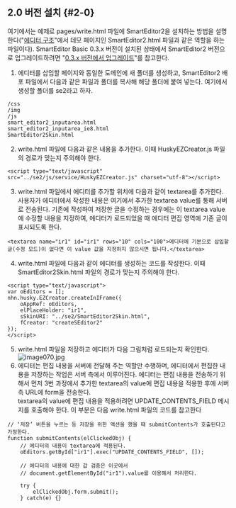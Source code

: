 ## 2.0 버전 설치 {#2-0}

여기에서는 예제로 pages/write.html 파일에 SmartEditor2을 설치하는 방법을 설명한다(&quot;[에디터 구조](structure.md)&quot;에서 데모 페이지인 SmartEditor2.html 파일과 같은 역할을 하는 파일이다). SmartEditor Basic 0.3.x 버전이 설치된 상태에서 SmartEditor2 버전으로 업그레이드하려면 &quot;[0.3.x 버전에서 업그레이드](upgrade.md)&quot;를 참고한다.

1. 에디터를 삽입할 페이지와 동일한 도메인에 새 폴더를 생성하고, SmartEditor2 배포 파일에서 다음과 같은 파일과 폴더를 복사해 해당 폴더에 붙여 넣는다. 여기에서 생성할 폴더를 se2라고 하자.
```
/css
/img
/js
smart_editor2_inputarea.html
smart_editor2_inputarea_ie8.html
SmartEditor2Skin.html
```
2. write.html 파일에 다음과 같은 내용을 추가한다. 이때 HuskyEZCreator.js 파일의 경로가 맞는지 주의해야 한다.
```
<script type="text/javascript" src="../se2/js/service/HuskyEZCreator.js" charset="utf-8"></script>
```
3. write.html 파일에서 에디터를 추가할 위치에 다음과 같이 textarea를 추가한다. 사용자가 에디터에서 작성한 내용은 여기에서 추가한 textarea value를 통해 서버로 전송된다. 기존에 작성하여 저장한 글을 수정하는 경우에는 이 textarea value에 수정할 내용을 지정하여, 에디터가 로드되었을 때 에디터 편집 영역에 기존 글이 표시되도록 한다.
```
<textarea name="ir1" id="ir1" rows="10" cols="100">에디터에 기본으로 삽입할 글(수정 모드)이 없다면 이 value 값을 지정하지 않으시면 됩니다.</textarea>
```
4. write.html 파일에 다음과 같이 에디터를 생성하는 코드를 작성한다. 이때 SmartEditor2Skin.html 파일의 경로가 맞는지 주의해야 한다.
```
<script type="text/javascript">
var oEditors = [];
nhn.husky.EZCreator.createInIFrame({
    oAppRef: oEditors,
    elPlaceHolder: "ir1",
    sSkinURI: "../se2/SmartEditor2Skin.html",
    fCreator: "createSEditor2"
});
</script>
```
5. write.html 파일을 저장하고 에디터가 다음 그림처럼 로드되는지 확인한다.
![image070.jpg](/assets/image070.jpg)
6. 에디터는 편집 내용을 서버에 전달해 주는 역할만 수행하며, 에디터에서 편집한 내용을 저장하는 작업은 서버 측에서 이루어진다. 에디터는 편집 내용을 전송하기 위해서 먼저 3번 과정에서 추가한 textarea의 value에 편집 내용을 적용한 후에 서버 측 URL에 form을 전송한다.  
textarea의 value에 편집 내용을 적용하려면 UPDATE_CONTENTS_FIELD 메시지를 호출해야 한다. 이 부분은 다음 write.html 파일의 코드를 참고한다
```
// ‘저장’ 버튼을 누르는 등 저장을 위한 액션을 했을 때 submitContents가 호출된다고 가정한다.
function submitContents(elClickedObj) {
    // 에디터의 내용이 textarea에 적용된다.
    oEditors.getById["ir1"].exec("UPDATE_CONTENTS_FIELD", []);

    // 에디터의 내용에 대한 값 검증은 이곳에서
    // document.getElementById("ir1").value를 이용해서 처리한다.

    try {
        elClickedObj.form.submit();
    } catch(e) {}
```
